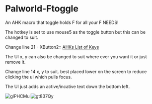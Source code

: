 # Palworld-Ftoggle
An AHK macro that toggle holds F for all your F NEEDS!

The hotkey is set to use mouse5 as the toggle button but this can be changed to suit.


Change line 21 - XButton2::  [AHKs List of Keys](https://www.autohotkey.com/docs/v1/KeyList.htm)

The UI x, y can also be changed to suit where ever you want it or just remove it. 

Change line 14 x, y to suit. best placed lower on the screen to reduce clicking the ui which pulls focus.


The UI just adds an active/incative text down the bottom left.

![glPHCMu](https://github.com/STRIKERnz/Palworld-Ftoggle/assets/51475792/bc8ec4a3-5f5d-4423-af01-1f8bcf668a59)
![gt837Qy](https://github.com/STRIKERnz/Palworld-Ftoggle/assets/51475792/1ca83e82-2d0d-43f4-a075-f2bab62c623d)
